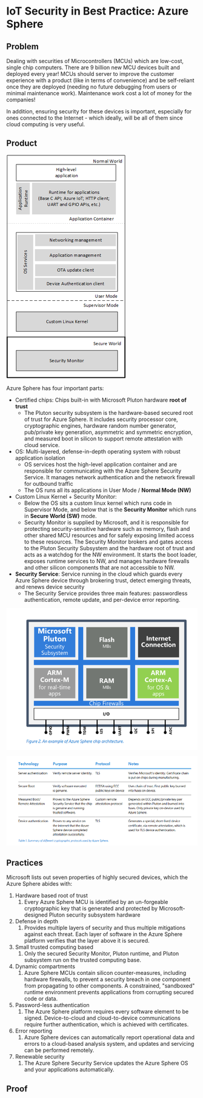 # IoT Security in Best Practice: Azure Sphere

## Problem

Dealing with securities of Microcontrollers (MCUs) which are low-cost, single chip computers. There are 9 billion new MCU devices built and deployed every year! MCUs should server to improve the customer experience with a product (like in terms of convenience) and be self-reliant once they are deployed (needing no future debugging from users or minimal maintenance work). Maintenance work cost a lot of money for the companies!

In addition, ensuring security for these devices is important, especially for ones connected to the Internet - which ideally, will be all of them since cloud computing is very useful.

## Product

![Azure Device Layering](Pictures/lec_18_layers_azure.png)

Azure Sphere has four important parts:
- Certified chips: Chips built-in with Microsoft Pluton hardware **root of trust**
  - The Pluton security subsystem is the hardware-based secured root of trust for Azure Sphere. It includes security processor core, cryptographic engines, hardware random number generator, pub/private key generation, asymmetric and symmetric encryption, and measured boot in silicon to support remote attestation with cloud service.
- OS: Multi-layered, defense-in-depth operating system with robust application isolation
  - OS services host the high-level application container and are responsible for communicating with the Azure Sphere Security Service. It manages network authentication and the network firewall for outbound traffic
  - The OS runs all its applications in User Mode / **Normal Mode (NW)**
- Custom Linux Kernel + Security Monitor:
  - Below the OS sits a custom linux kernel which runs code in Supervisor Mode, and below that is the **Security Monitor** which runs in **Secure World (SW)** mode.
  - Security Monitor is supplied by Microsoft, and it is responsible for protecting security-sensitive hardware such as memory, flash and other shared MCU resources and for safely exposing limited access to these resources. The Security Monitor brokers and gates access to the Pluton Security Subsystem and the hardware root of trust and acts as a watchdog for the NW environment. It starts the boot loader, exposes runtime services to NW, and manages hardware firewalls and other silicon components that are not accessible to NW.
- **Security Service**: Service running in the cloud which guards every Azure Sphere device through brokering trust, detect emerging threats, and renews device security
  - The Security Service provides three main features: passwordless authentication, remote update, and per-device error reporting.

![Azure Sphere Chip Design](Pictures/lec_18_Azure_Sphere_Product.png)

![Authentication Methods](Pictures/lec_18_authentication_methods.png)

## Practices

Microsoft lists out seven properties of highly secured devices, which the Azure Sphere abides with:

1. Hardware based root of trust
   1. Every Azure Sphere MCU is identified by an un-forgeable cryptographic key that is generated and protected by Microsoft-designed Pluton security subsystem hardware
2. Defense in depth
   1. Provides multiple layers of security and thus multiple mitigations against each threat. Each layer of software in the Azure Sphere platform verifies that the layer above it is secured.
3. Small trusted computing based
   1. Only the secured Security Monitor, Pluton runtime, and Pluton subsystem run on the trusted computing base.
4. Dynamic compartments
   1. Azure Sphere MCUs contain silicon counter-measures, including hardware firewalls, to prevent a security breach in one component from propagating to other components. A constrained, "sandboxed" runtime environment prevents applications from corrupting secured code or data.
5. Password-less authentication
   1. The Azure Sphere platform requires every software element to be signed. Device-to-cloud and cloud-to-device communications require further authentication, which is achieved with certificates.
6. Error reporting
   1. Azure Sphere devices can automatically report operational data and errors to a cloud-based analysis system, and updates and servicing can be performed remotely.
7. Renewable security
   1.  The Azure Sphere Security Service updates the Azure Sphere OS and your applications automatically.

## Proof